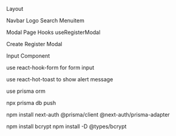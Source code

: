Layout

Navbar
Logo
Search
Menuitem

Modal Page
Hooks
useRegisterModal

Create Register Modal

Input Component

use react-hook-form for form input

use react-hot-toast to show alert message

use prisma orm

npx prisma db push

npm install next-auth @prisma/client @next-auth/prisma-adapter

npm install bcrypt
npm install -D @types/bcrypt

